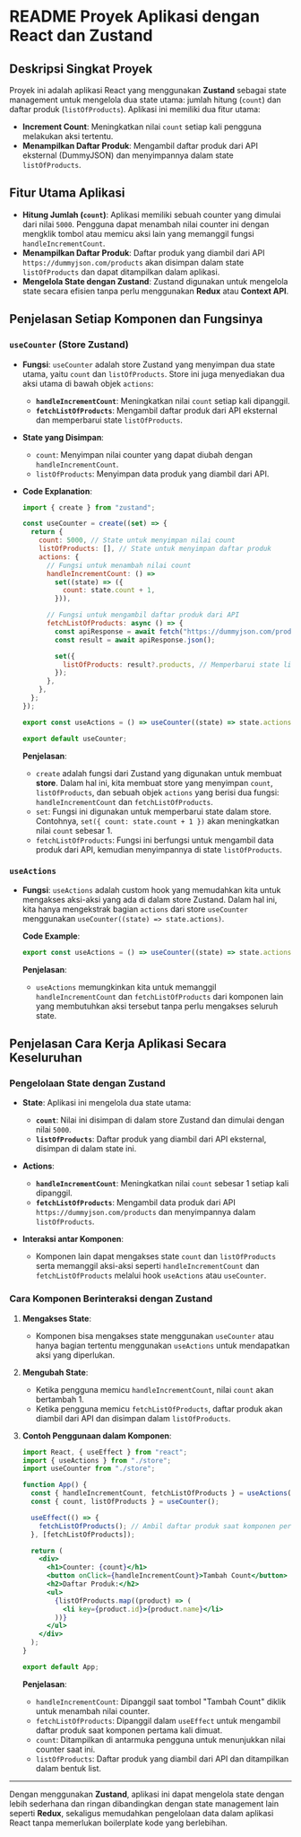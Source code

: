 # README Proyek Aplikasi dengan React dan Zustand

## Deskripsi Singkat Proyek

Proyek ini adalah aplikasi React yang menggunakan **Zustand** sebagai state management untuk mengelola dua state utama: jumlah hitung (`count`) dan daftar produk (`listOfProducts`). Aplikasi ini memiliki dua fitur utama:

- **Increment Count**: Meningkatkan nilai `count` setiap kali pengguna melakukan aksi tertentu.
- **Menampilkan Daftar Produk**: Mengambil daftar produk dari API eksternal (DummyJSON) dan menyimpannya dalam state `listOfProducts`.

## Fitur Utama Aplikasi

- **Hitung Jumlah (`count`)**: Aplikasi memiliki sebuah counter yang dimulai dari nilai `5000`. Pengguna dapat menambah nilai counter ini dengan mengklik tombol atau memicu aksi lain yang memanggil fungsi `handleIncrementCount`.
- **Menampilkan Daftar Produk**: Daftar produk yang diambil dari API `https://dummyjson.com/products` akan disimpan dalam state `listOfProducts` dan dapat ditampilkan dalam aplikasi.
- **Mengelola State dengan Zustand**: Zustand digunakan untuk mengelola state secara efisien tanpa perlu menggunakan **Redux** atau **Context API**.

## Penjelasan Setiap Komponen dan Fungsinya

### `useCounter` (Store Zustand)

- **Fungsi**: `useCounter` adalah store Zustand yang menyimpan dua state utama, yaitu `count` dan `listOfProducts`. Store ini juga menyediakan dua aksi utama di bawah objek `actions`:
  - **`handleIncrementCount`**: Meningkatkan nilai `count` setiap kali dipanggil.
  - **`fetchListOfProducts`**: Mengambil daftar produk dari API eksternal dan memperbarui state `listOfProducts`.
- **State yang Disimpan**:

  - `count`: Menyimpan nilai counter yang dapat diubah dengan `handleIncrementCount`.
  - `listOfProducts`: Menyimpan data produk yang diambil dari API.

- **Code Explanation**:

  ```javascript
  import { create } from "zustand";

  const useCounter = create((set) => {
    return {
      count: 5000, // State untuk menyimpan nilai count
      listOfProducts: [], // State untuk menyimpan daftar produk
      actions: {
        // Fungsi untuk menambah nilai count
        handleIncrementCount: () =>
          set((state) => ({
            count: state.count + 1,
          })),

        // Fungsi untuk mengambil daftar produk dari API
        fetchListOfProducts: async () => {
          const apiResponse = await fetch("https://dummyjson.com/products");
          const result = await apiResponse.json();

          set({
            listOfProducts: result?.products, // Memperbarui state listOfProducts
          });
        },
      },
    };
  });

  export const useActions = () => useCounter((state) => state.actions);

  export default useCounter;
  ```

  **Penjelasan**:

  - `create` adalah fungsi dari Zustand yang digunakan untuk membuat **store**. Dalam hal ini, kita membuat store yang menyimpan `count`, `listOfProducts`, dan sebuah objek `actions` yang berisi dua fungsi: `handleIncrementCount` dan `fetchListOfProducts`.
  - `set`: Fungsi ini digunakan untuk memperbarui state dalam store. Contohnya, `set({ count: state.count + 1 })` akan meningkatkan nilai `count` sebesar 1.
  - `fetchListOfProducts`: Fungsi ini berfungsi untuk mengambil data produk dari API, kemudian menyimpannya di state `listOfProducts`.

### `useActions`

- **Fungsi**: `useActions` adalah custom hook yang memudahkan kita untuk mengakses aksi-aksi yang ada di dalam store Zustand. Dalam hal ini, kita hanya mengekstrak bagian `actions` dari store `useCounter` menggunakan `useCounter((state) => state.actions)`.

  **Code Example**:

  ```javascript
  export const useActions = () => useCounter((state) => state.actions);
  ```

  **Penjelasan**:

  - `useActions` memungkinkan kita untuk memanggil `handleIncrementCount` dan `fetchListOfProducts` dari komponen lain yang membutuhkan aksi tersebut tanpa perlu mengakses seluruh state.

## Penjelasan Cara Kerja Aplikasi Secara Keseluruhan

### Pengelolaan State dengan Zustand

- **State**: Aplikasi ini mengelola dua state utama:

  - **`count`**: Nilai ini disimpan di dalam store Zustand dan dimulai dengan nilai `5000`.
  - **`listOfProducts`**: Daftar produk yang diambil dari API eksternal, disimpan di dalam state ini.

- **Actions**:

  - **`handleIncrementCount`**: Meningkatkan nilai `count` sebesar 1 setiap kali dipanggil.
  - **`fetchListOfProducts`**: Mengambil data produk dari API `https://dummyjson.com/products` dan menyimpannya dalam `listOfProducts`.

- **Interaksi antar Komponen**:
  - Komponen lain dapat mengakses state `count` dan `listOfProducts` serta memanggil aksi-aksi seperti `handleIncrementCount` dan `fetchListOfProducts` melalui hook `useActions` atau `useCounter`.

### Cara Komponen Berinteraksi dengan Zustand

1. **Mengakses State**:
   - Komponen bisa mengakses state menggunakan `useCounter` atau hanya bagian tertentu menggunakan `useActions` untuk mendapatkan aksi yang diperlukan.
2. **Mengubah State**:

   - Ketika pengguna memicu `handleIncrementCount`, nilai `count` akan bertambah 1.
   - Ketika pengguna memicu `fetchListOfProducts`, daftar produk akan diambil dari API dan disimpan dalam `listOfProducts`.

3. **Contoh Penggunaan dalam Komponen**:

   ```jsx
   import React, { useEffect } from "react";
   import { useActions } from "./store";
   import useCounter from "./store";

   function App() {
     const { handleIncrementCount, fetchListOfProducts } = useActions();
     const { count, listOfProducts } = useCounter();

     useEffect(() => {
       fetchListOfProducts(); // Ambil daftar produk saat komponen pertama kali dimuat
     }, [fetchListOfProducts]);

     return (
       <div>
         <h1>Counter: {count}</h1>
         <button onClick={handleIncrementCount}>Tambah Count</button>
         <h2>Daftar Produk:</h2>
         <ul>
           {listOfProducts.map((product) => (
             <li key={product.id}>{product.name}</li>
           ))}
         </ul>
       </div>
     );
   }

   export default App;
   ```

   **Penjelasan**:

   - `handleIncrementCount`: Dipanggil saat tombol "Tambah Count" diklik untuk menambah nilai counter.
   - `fetchListOfProducts`: Dipanggil dalam `useEffect` untuk mengambil daftar produk saat komponen pertama kali dimuat.
   - `count`: Ditampilkan di antarmuka pengguna untuk menunjukkan nilai counter saat ini.
   - `listOfProducts`: Daftar produk yang diambil dari API dan ditampilkan dalam bentuk list.

---

Dengan menggunakan **Zustand**, aplikasi ini dapat mengelola state dengan lebih sederhana dan ringan dibandingkan dengan state management lain seperti **Redux**, sekaligus memudahkan pengelolaan data dalam aplikasi React tanpa memerlukan boilerplate kode yang berlebihan.
